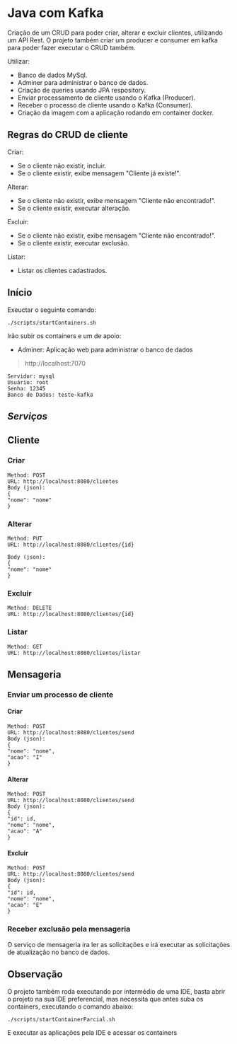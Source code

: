 # Java com Kafka

Criação de um CRUD para poder criar, alterar e excluir clientes, utilizando um API Rest. O projeto também criar um producer e consumer em kafka para poder fazer executar o CRUD também.

Utilizar:

- Banco de dados MySql.
- Adminer para administrar o banco de dados.
- Criação de queries usando JPA respository.
- Enviar processamento de cliente usando o Kafka (Producer).
- Receber o processo de cliente usando o Kafka (Consumer).
- Criação da imagem com a aplicação rodando em container docker.

## Regras do CRUD de cliente

Criar:

- Se o cliente não existir, incluir.
- Se o cliente existir, exibe mensagem "Cliente já existe!".

Alterar:

- Se o cliente não existir, exibe mensagem "Cliente não encontrado!".
- Se o cliente existir, executar alteração.

Excluir:

- Se o cliente não existir, exibe mensagem "Cliente não encontrado!".
- Se o cliente existir, executar exclusão.

Listar:

- Listar os clientes cadastrados.

## Início

Exeuctar o seguinte comando:

```
./scripts/startContainers.sh
```

Irão subir os containers e um de apoio:

- Adminer: Aplicação web para administrar o banco de dados

> http://localhost:7070

    Servidor: mysql
    Usuário: root
    Senha: 12345
    Banco de Dados: teste-kafka

## _Serviços_

## Cliente

### Criar

```
Method: POST
URL: http://localhost:8080/clientes
Body (json):
{
"nome": "nome"
}
```

### Alterar

```
Method: PUT
URL: http://localhost:8080/clientes/{id}

Body (json):
{
"nome": "nome"
}
```

### Excluir

```
Method: DELETE
URL: http://localhost:8080/clientes/{id}
```

### Listar

```
Method: GET
URL: http://localhost:8080/clientes/listar
```

## Mensageria

### Enviar um processo de cliente

#### Criar

```
Method: POST
URL: http://localhost:8080/clientes/send
Body (json):
{
"nome": "nome",
"acao": "I"
}
```

#### Alterar

```
Method: POST
URL: http://localhost:8080/clientes/send
Body (json):
{
"id": id,
"nome": "nome",
"acao": "A"
}
```

#### Excluir

```
Method: POST
URL: http://localhost:8080/clientes/send
Body (json):
{
"id": id,
"nome": "nome",
"acao": "E"
}

```

### Receber exclusão pela mensageria

O serviço de mensageria ira ler as solicitações e irá executar as solicitações de atualização no banco de dados.

## Observação

O projeto também roda executando por intermédio de uma IDE, basta abrir o projeto na sua IDE preferencial, mas necessita que antes suba os containers, executando o comando abaixo:

```
./scripts/startContainerParcial.sh
```

E executar as aplicações pela IDE e acessar os containers
